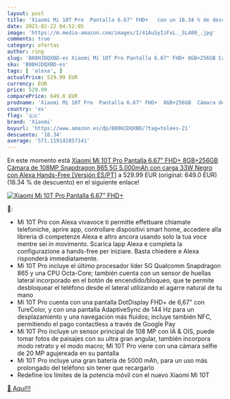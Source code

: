 ```yaml
---
layout: post
title: 'Xiaomi Mi 10T Pro  Pantalla 6.67" FHD+   con un 18.34 % de descuento'
date: 2021-02-22 04:52:05
image: 'https://m.media-amazon.com/images/I/41AuSyIzFxL._SL400_.jpg'
comments: true
category: ofertas
author: ring
slug: 'B08HJDQXBD-es Xiaomi Mi 10T Pro Pantalla 6.67" FHD+ 8GB+256GB Cámara de...'
sku: 'B08HJDQXBD-es'
tags: [ 'alexa', ]
actualPrice: 529.99 EUR
currency: EUR
price: 529.99
comparePrice: 649.0 EUR
prodname: 'Xiaomi Mi 10T Pro  Pantalla 6.67" FHD+  8GB+256GB  Cámara de 108MP  Snapdragon 865 5G  5.000mAh con carga 33W  Negro  con Alexa Hands-Free [Versión ES/PT]'
country: 'es'
flag: '🇪🇸'
brand: 'Xiaomi'
buyurl: 'https://www.amazon.es/dp/B08HJDQXBD/?tag=tolees-21'
descuento: '18.34'
average: '571.119142857141'
---
```


En este momento está [Xiaomi Mi 10T Pro  Pantalla 6.67" FHD+  8GB+256GB  Cámara de 108MP  Snapdragon 865 5G  5.000mAh con carga 33W  Negro  con Alexa Hands-Free [Versión ES/PT]](https://www.amazon.es/dp/B08HJDQXBD/?tag=tolees-21) a 529.99 EUR (original: 649.0 EUR) (18.34 %  de descuento) en el siguiente enlace!

[![Xiaomi Mi 10T Pro  Pantalla 6.67" FHD+  ](https://m.media-amazon.com/images/I/41AuSyIzFxL._SL400_.jpg)](https://www.amazon.es/dp/B08HJDQXBD/?tag=tolees-21)

🔎:

- Mi 10T Pro con Alexa vivavoce ti permitte effettuare chiamate telefoniche, aprire app, controllare dispositivi smart home, accedere alla libreria di competenze Alexa e altro ancora usando solo la tua voce mentre sei in movimento. Scarica lapp Alexa e completa la configurazione a hands-free per iniziare. Basta chiedere e Alexa risponderà immediatamente.
- Mi 10T Pro incluye el último procesador líder 5G Qualcomm Snapdragon 865 y una CPU Octa-Core; también cuenta con un sensor de huellas lateral incorporado en el botón de encendido/bloqueo, que te permite desbloquear el teléfono desde el lateral utilizando el agarre natural de tu mano
- Mi 10T Pro cuenta con una pantalla DotDisplay FHD+ de 6,67" con TureColor, y con una pantalla AdaptiveSync de 144 Hz para un desplazamiento y una navegación más fluidos; incluye también NFC, permitiendo el pago contactless a través de Google Pay
- Mi 10T Pro incluye un sensor principal de 108 MP con IA & OIS, puede tomar fotos de paisajes con su ultra gran angular, también incorpora modo retrato y el modo macro; Mi 10T Pro viene con una cámara selfie de 20 MP agujereada en su pantalla
- Mi 10T Pro incluye una gran batería de 5000 mAh, para un uso más prolongado del teléfono sin tener que recargarlo
- Redefine los límites de la potencia móvil con el nuevo Xiaomi Mi 10T

[🛒 Aquí!!!](https://www.amazon.es/dp/B08HJDQXBD/?tag=tolees-21)
